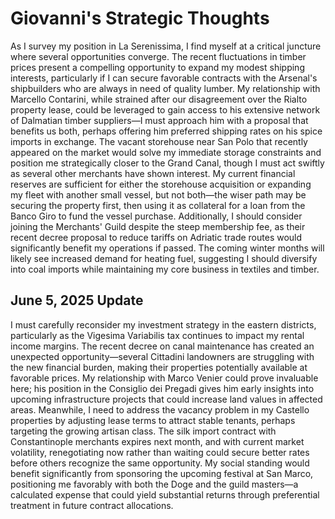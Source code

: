 # Giovanni's Strategic Thoughts

As I survey my position in La Serenissima, I find myself at a critical juncture where several opportunities converge. The recent fluctuations in timber prices present a compelling opportunity to expand my modest shipping interests, particularly if I can secure favorable contracts with the Arsenal's shipbuilders who are always in need of quality lumber. My relationship with Marcello Contarini, while strained after our disagreement over the Rialto property lease, could be leveraged to gain access to his extensive network of Dalmatian timber suppliers—I must approach him with a proposal that benefits us both, perhaps offering him preferred shipping rates on his spice imports in exchange. The vacant storehouse near San Polo that recently appeared on the market would solve my immediate storage constraints and position me strategically closer to the Grand Canal, though I must act swiftly as several other merchants have shown interest. My current financial reserves are sufficient for either the storehouse acquisition or expanding my fleet with another small vessel, but not both—the wiser path may be securing the property first, then using it as collateral for a loan from the Banco Giro to fund the vessel purchase. Additionally, I should consider joining the Merchants' Guild despite the steep membership fee, as their recent decree proposal to reduce tariffs on Adriatic trade routes would significantly benefit my operations if passed. The coming winter months will likely see increased demand for heating fuel, suggesting I should diversify into coal imports while maintaining my core business in textiles and timber.

## June 5, 2025 Update

I must carefully reconsider my investment strategy in the eastern districts, particularly as the Vigesima Variabilis tax continues to impact my rental income margins. The recent decree on canal maintenance has created an unexpected opportunity—several Cittadini landowners are struggling with the new financial burden, making their properties potentially available at favorable prices. My relationship with Marco Venier could prove invaluable here; his position in the Consiglio dei Pregadi gives him early insights into upcoming infrastructure projects that could increase land values in affected areas. Meanwhile, I need to address the vacancy problem in my Castello properties by adjusting lease terms to attract stable tenants, perhaps targeting the growing artisan class. The silk import contract with Constantinople merchants expires next month, and with current market volatility, renegotiating now rather than waiting could secure better rates before others recognize the same opportunity. My social standing would benefit significantly from sponsoring the upcoming festival at San Marco, positioning me favorably with both the Doge and the guild masters—a calculated expense that could yield substantial returns through preferential treatment in future contract allocations.

